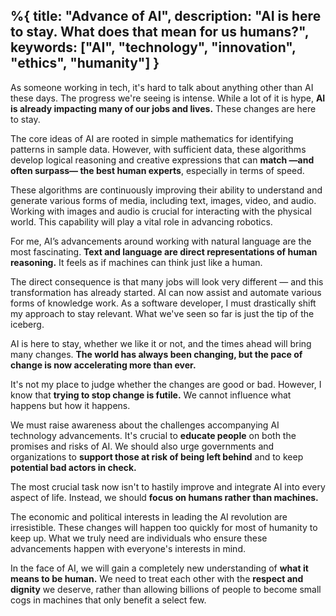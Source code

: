 %{
  title: "Advance of AI",
  description: "AI is here to stay. What does that mean for us humans?",
  keywords: ["AI", "technology", "innovation", "ethics", "humanity"]
}
---

As someone working in tech, it's hard to talk about anything other than AI these days. The progress we're seeing is intense. While a lot of it is hype, **AI is already impacting many of our jobs and lives.** These changes are here to stay.

The core ideas of AI are rooted in simple mathematics for identifying patterns in sample data. However, with sufficient data, these algorithms develop logical reasoning and creative expressions that can **match —and often surpass— the best human experts**, especially in terms of speed.

These algorithms are continuously improving their ability to understand and generate various forms of media, including text, images, video, and audio. Working with images and audio is crucial for interacting with the physical world. This capability will play a vital role in advancing robotics.

For me, AI’s advancements around working with natural language are the most fascinating. **Text and language are direct representations of human reasoning.** It feels as if machines can think just like a human.

The direct consequence is that many jobs will look very different — and this transformation has already started. AI can now assist and automate various forms of knowledge work. As a software developer, I must drastically shift my approach to stay relevant. What we've seen so far is just the tip of the iceberg.

AI is here to stay, whether we like it or not, and the times ahead will bring many changes. **The world has always been changing, but the pace of change is now accelerating more than ever.**

It's not my place to judge whether the changes are good or bad. However, I know that **trying to stop change is futile.** We cannot influence what happens but how it happens.

We must raise awareness about the challenges accompanying AI technology advancements. It's crucial to **educate people** on both the promises and risks of AI. We should also urge governments and organizations to **support those at risk of being left behind** and to keep **potential bad actors in check.**

The most crucial task now isn't to hastily improve and integrate AI into every aspect of life. Instead, we should **focus on humans rather than machines.**

The economic and political interests in leading the AI revolution are irresistible. These changes will happen too quickly for most of humanity to keep up. What we truly need are individuals who ensure these advancements happen with everyone's interests in mind.

In the face of AI, we will gain a completely new understanding of **what it means to be human.** We need to treat each other with the **respect and dignity** we deserve, rather than allowing billions of people to become small cogs in machines that only benefit a select few.

